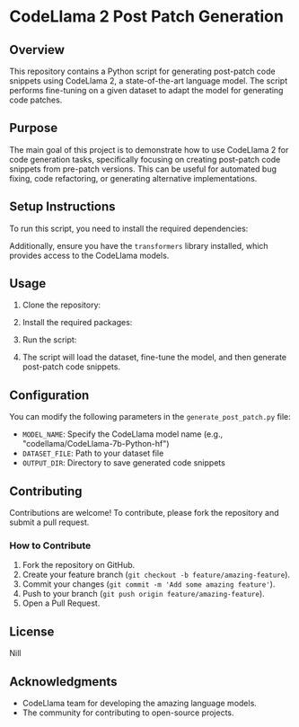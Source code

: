 # CodeLlama 2 Post Patch Generation

## Overview

This repository contains a Python script for generating post-patch code snippets using CodeLlama 2, a state-of-the-art language model. The script performs fine-tuning on a given dataset to adapt the model for generating code patches.

## Purpose

The main goal of this project is to demonstrate how to use CodeLlama 2 for code generation tasks, specifically focusing on creating post-patch code snippets from pre-patch versions. This can be useful for automated bug fixing, code refactoring, or generating alternative implementations.

## Setup Instructions

To run this script, you need to install the required dependencies:


Additionally, ensure you have the `transformers` library installed, which provides access to the CodeLlama models.

## Usage

1. Clone the repository:

2. Install the required packages:

3. Run the script:

4. The script will load the dataset, fine-tune the model, and then generate post-patch code snippets.

## Configuration

You can modify the following parameters in the `generate_post_patch.py` file:

- `MODEL_NAME`: Specify the CodeLlama model name (e.g., "codellama/CodeLlama-7b-Python-hf")
- `DATASET_FILE`: Path to your dataset file
- `OUTPUT_DIR`: Directory to save generated code snippets

## Contributing

Contributions are welcome! To contribute, please fork the repository and submit a pull request.

### How to Contribute

1. Fork the repository on GitHub.
2. Create your feature branch (`git checkout -b feature/amazing-feature`).
3. Commit your changes (`git commit -m 'Add some amazing feature'`).
4. Push to your branch (`git push origin feature/amazing-feature`).
5. Open a Pull Request.

## License

Nill 

## Acknowledgments

* CodeLlama team for developing the amazing language models.
* The community for contributing to open-source projects.
